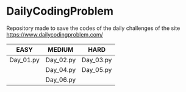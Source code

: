 # DailyCodingProblem

Repository made to save the codes of the daily challenges of the site https://www.dailycodingproblem.com/

| EASY          | MEDIUM       | HARD         |
|---------------|--------------|--------------|
| Day_01.py     | Day_02.py    | Day_03.py    |
|               | Day_04.py    | Day_05.py    |
|               | Day_06.py    |              |